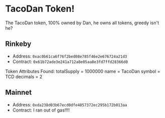 # TacoDan Token!

The TacoDan token, 100% owned by Dan, he owns all tokens, greedy isn't he?

## Rinkeby

* Address:  `0xac0b61ca6f76f2bed08e785f46e2e676724a21d3`
* Contract: `0x61b72ade3e241a712a8e05aa8e3fd7ffd28366d0`

Token Attributes Found:
 totalSupply = 1000000
 name = TacoDan
 symbol = TCD
 decimals = 2

## Mainnet

* Address:  `0xda238d03b67ecd0dfe4857372ec295b172b013aa`
* Contract: I ran out of gas!!!!
